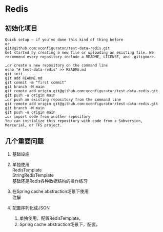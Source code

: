 # Redis

## 初始化项目
```shell
Quick setup — if you’ve done this kind of thing before
or	
git@github.com:xconfigurator/test-data-redis.git
Get started by creating a new file or uploading an existing file. We recommend every repository include a README, LICENSE, and .gitignore.

…or create a new repository on the command line
echo "# test-data-redis" >> README.md
git init
git add README.md
git commit -m "first commit"
git branch -M main
git remote add origin git@github.com:xconfigurator/test-data-redis.git
git push -u origin main
…or push an existing repository from the command line
git remote add origin git@github.com:xconfigurator/test-data-redis.git
git branch -M main
git push -u origin main
…or import code from another repository
You can initialize this repository with code from a Subversion, Mercurial, or TFS project.
```

## 几个重要问题
1. 基础设施

2. 单独使用  
   RedisTemplate  
   StringRedisTemplate  
   基础还是Redis各种数据结构的操作练习

3. 在Spring cache abstraction场景下使用  
    注解
   
4. 配置序列化成JSON
    1. 单独使用，配置RedisTemplate。
    2. Spring cache abstraction场景下，配置。

